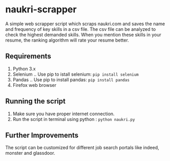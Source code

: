 # naukri-scrapper
A simple web scrapper script which scraps naukri.com and saves the name and frequency of key skills in a csv file. The csv file can be analyzed to check the highest demanded skills. When you mention these skills in your resume, the ranking algorithm will rate your resume better.

## Requirements
1. Python 3.x
2. Selenium
.. Use pip to istall selenium: `pip install selenium`
3. Pandas
.. Use pip to install pandas: `pip install pandas`
4. Firefox web browser

## Running the script
1. Make sure you have proper internet connection.
2. Run the script in terminal using python : `python naukri.py`

## Further Improvements
The script can be customized for different job search portals like indeed, monster and glassdoor.


